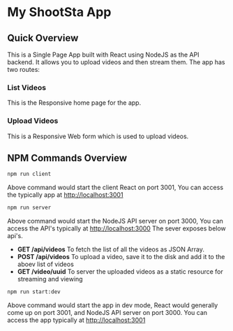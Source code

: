 # My ShootSta App

## Quick Overview

This is a Single Page App built with React using NodeJS as the API backend. It allows you to upload videos and then stream them. The app has two routes:

### List Videos
This is the Responsive home page for the app.

### Upload Videos
This is a Responsive Web form which is used to upload videos.

## NPM Commands Overview

```sh
npm run client
```
Above command would start the client React  on port 3001, You can access the typically app at [http://localhost:3001](http://localhost:3001)

```sh
npm run server
```
Above command would start the NodeJS API server on port 3000, You can access the API's typically at [http://localhost:3000](http://localhost:3000)
The sever exposes below api's.

- **GET /api/videos** To fetch the list of all the videos as JSON Array.
- **POST /api/videos** To upload a video, save it to the disk and add it to the aboev list of videos
- **GET /video/uuid** To server the uploaded videos as a static resource for streaming and viewing

```sh
npm run start:dev
```
Above command would start the app in dev mode, React would generally come up on port 3001, and NodeJS API server on port 3000. You can access the app typically at [http://localhost:3001](http://localhost:3001)


